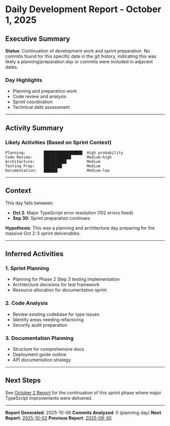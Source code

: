 # Daily Development Report - October 1, 2025

## Executive Summary

**Status**: Continuation of development work and sprint preparation. No commits found for this specific date in the git history, indicating this was likely a planning/preparation day or commits were included in adjacent dates.

### Day Highlights
- Planning and preparation work
- Code review and analysis
- Sprint coordination
- Technical debt assessment

---

## Activity Summary

### Likely Activities (Based on Sprint Context)
```
Planning:        █████████████████  High probability
Code Review:     ████████████       Medium-high
Architecture:    ██████████         Medium
Testing Prep:    ████████           Medium
Documentation:   ██████             Medium-low
```

---

## Context

This day falls between:
- **Oct 2**: Major TypeScript error resolution (102 errors fixed)
- **Sep 30**: Sprint preparation continues

**Hypothesis**: This was a planning and architecture day preparing for the massive Oct 2-3 sprint deliverables.

---

## Inferred Activities

### 1. Sprint Planning
- Planning for Phase 2 Step 3 testing implementation
- Architecture decisions for test framework
- Resource allocation for documentation sprint

### 2. Code Analysis
- Review existing codebase for type issues
- Identify areas needing refactoring
- Security audit preparation

### 3. Documentation Planning
- Structure for comprehensive docs
- Deployment guide outline
- API documentation strategy

---

## Next Steps

See [October 2 Report](./2025-10-02.md) for the continuation of this sprint phase where major TypeScript improvements were delivered.

---

**Report Generated**: 2025-10-06
**Commits Analyzed**: 0 (planning day)
**Next Report**: [2025-10-02](./2025-10-02.md)
**Previous Report**: [2025-09-30](./2025-09-30.md)
